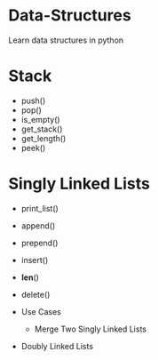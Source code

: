 # Data-Structures

Learn data structures in python

# Stack

- push()
- pop()
- is_empty()
- get_stack()
- get_length()
- peek()

# Singly Linked Lists

- print_list()
- append()
- prepend()
- insert()
- **len**()
- delete()

- Use Cases

  - Merge Two Singly Linked Lists

- Doubly Linked Lists
